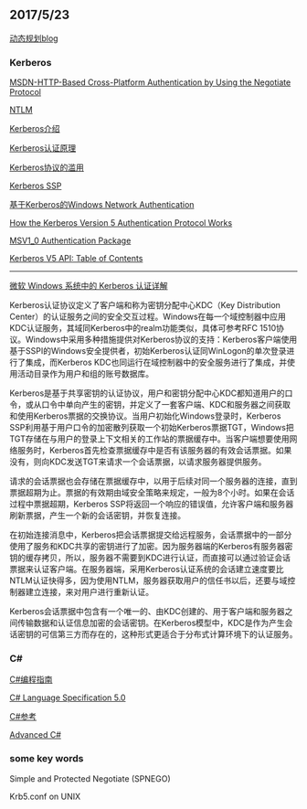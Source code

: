 ## 2017/5/23

[动态规划blog](http://www.hawstein.com/posts/dp-novice-to-advanced.html)

### Kerberos

[MSDN-HTTP-Based Cross-Platform Authentication by Using the Negotiate Protocol](https://msdn.microsoft.com/en-us/library/ms995329.aspx?f=255&MSPPError=-2147217396)

[NTLM](http://www.ldapwiki.com/wiki/NTLM)

[Kerberos介绍](http://www.cnblogs.com/jankie/archive/2011/08/22/2149285.html)

[Kerberos认证原理](http://blog.csdn.net/wulantian/article/details/42418231)

[Kerberos协议的滥用](http://www.freebuf.com/articles/system/45631.html)

[Kerberos SSP](http://www.ldapwiki.com/wiki/Kerberos%20SSP)

[基于Kerberos的Windows Network Authentication](http://www.blogjava.net/jinfeng_wang/archive/2007/07/26/132605.html)

[How the Kerberos Version 5 Authentication Protocol Works](https://technet.microsoft.com/en-us/library/cc772815(v=ws.10).aspx)

[MSV1_0 Authentication Package](https://msdn.microsoft.com/en-us/library/windows/desktop/aa378753(v=vs.85).aspx)

[Kerberos V5 API: Table of Contents](http://cryptnet.net/mirrors/docs/krb5api.html)


--------------------------------
[微软 Windows 系统中的 Kerberos 认证详解](https://technet.microsoft.com/zh-cn/ff806146.aspx)

Kerberos认证协议定义了客户端和称为密钥分配中心KDC（Key Distribution Center）的认证服务之间的安全交互过程。Windows在每一个域控制器中应用KDC认证服务，其域同Kerberos中的realm功能类似，具体可参考RFC 1510协议。Windows中采用多种措施提供对Kerberos协议的支持：Kerberos客户端使用基于SSPI的Windows安全提供者，初始Kerberos认证同WinLogon的单次登录进行了集成，而Kerberos KDC也同运行在域控制器中的安全服务进行了集成，并使用活动目录作为用户和组的账号数据库。

Kerberos是基于共享密钥的认证协议，用户和密钥分配中心KDC都知道用户的口令，或从口令中单向产生的密钥，并定义了一套客户端、KDC和服务器之间获取和使用Kerberos票据的交换协议。当用户初始化Windows登录时，Kerberos SSP利用基于用户口令的加密散列获取一个初始Kerberos票据TGT，Windows把TGT存储在与用户的登录上下文相关的工作站的票据缓存中。当客户端想要使用网络服务时，Kerberos首先检查票据缓存中是否有该服务器的有效会话票据。如果没有，则向KDC发送TGT来请求一个会话票据，以请求服务器提供服务。 

请求的会话票据也会存储在票据缓存中，以用于后续对同一个服务器的连接，直到票据超期为止。票据的有效期由域安全策略来规定，一般为8个小时。如果在会话过程中票据超期，Kerberos SSP将返回一个响应的错误值，允许客户端和服务器刷新票据，产生一个新的会话密钥，并恢复连接。

在初始连接消息中，Kerberos把会话票据提交给远程服务，会话票据中的一部分使用了服务和KDC共享的密钥进行了加密。因为服务器端的Kerberos有服务器密钥的缓存拷贝，所以，服务器不需要到KDC进行认证，而直接可以通过验证会话票据来认证客户端。在服务器端，采用Kerberos认证系统的会话建立速度要比NTLM认证快得多，因为使用NTLM，服务器获取用户的信任书以后，还要与域控制器建立连接，来对用户进行重新认证。 

Kerberos会话票据中包含有一个唯一的、由KDC创建的、用于客户端和服务器之间传输数据和认证信息加密的会话密钥。在Kerberos模型中，KDC是作为产生会话密钥的可信第三方而存在的，这种形式更适合于分布式计算环境下的认证服务。


### C#

[C#编程指南](https://docs.microsoft.com/zh-cn/dotnet/articles/csharp/programming-guide/index)

[C# Language Specification 5.0](https://www.microsoft.com/en-us/download/details.aspx?id=7029)

[C#参考](https://docs.microsoft.com/zh-cn/dotnet/articles/csharp/language-reference/index)

[Advanced C#](https://msdn.microsoft.com/zh-cn/library/orm-9780596527570-03-04.aspx)


### some key words

Simple and Protected Negotiate (SPNEGO)

Krb5.conf on UNIX
